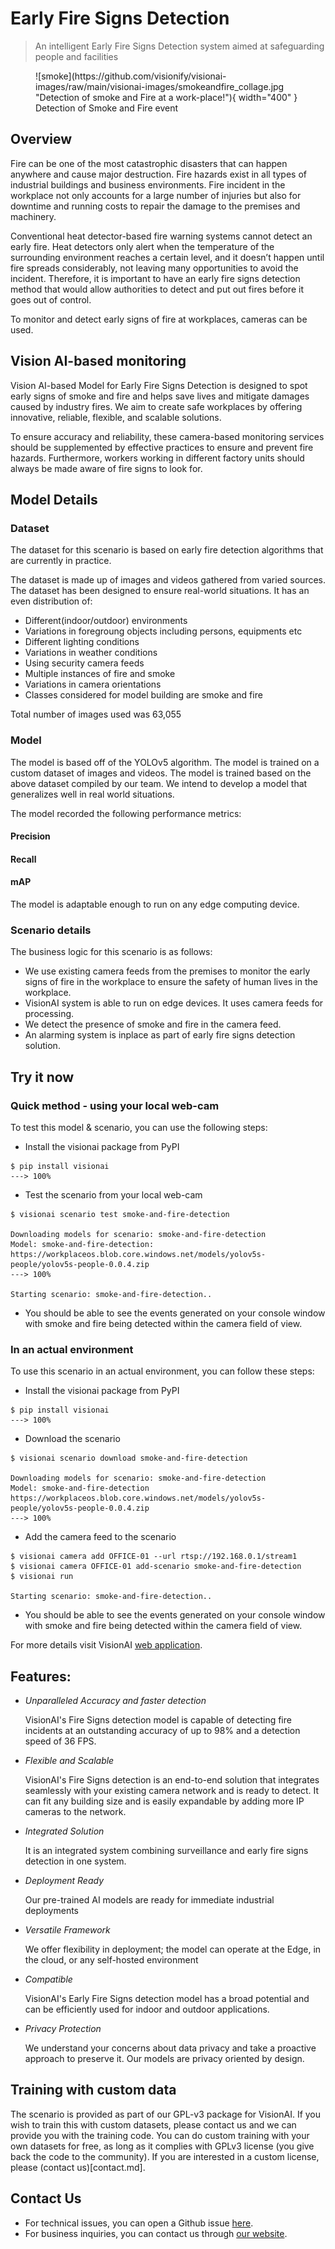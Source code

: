 # Early Fire Signs Detection



> An intelligent Early Fire Signs Detection system aimed at safeguarding people and facilities



<figure markdown>
  ![smoke](https://github.com/visionify/visionai-images/raw/main/visionai-images/smokeandfire_collage.jpg "Detection of smoke and Fire at a work-place!"){ width="400" }
  <figcaption>Detection of Smoke and Fire event</figcaption>
</figure>

## Overview 

Fire can be one of the most catastrophic disasters that can happen anywhere and cause major destruction. Fire hazards exist in all types of industrial buildings and business environments. Fire incident in the workplace not only accounts for a large number of injuries but also for downtime and running costs to repair the damage to the premises and machinery. 

Conventional heat detector-based fire warning systems cannot detect an early fire. Heat detectors only alert when the temperature of the surrounding environment reaches a certain level, and it doesn’t happen until fire spreads considerably, not leaving many opportunities to avoid the incident. Therefore, it is important to have an early fire signs detection method that would allow authorities to detect and put out fires before it goes out of control.  

To monitor and detect early signs of fire at workplaces, cameras can be used. 

## Vision AI-based monitoring 

Vision AI-based Model for Early Fire Signs Detection is designed to spot early signs of smoke and fire and helps save lives and mitigate damages caused by industry fires. We aim to create safe workplaces by offering innovative, reliable, flexible, and scalable solutions. 

To ensure accuracy and reliability, these camera-based monitoring services should be supplemented by effective practices to ensure and prevent fire hazards. Furthermore, workers working in different factory units should always be made aware of fire signs to look for. 


## Model Details 

### Dataset 

The dataset for this scenario is based on early fire detection algorithms that are currently in practice.  

The dataset is made up of images and videos gathered from varied sources. The dataset has been designed to ensure real-world situations. It has an even distribution of: 


- Different(indoor/outdoor) environments 
- Variations in foregroung objects including persons, equipments etc 
- Different lighting conditions
- Variations in weather conditions 
- Using security camera feeds 
- Multiple instances of fire and smoke 
- Variations in camera orientations 
- Classes considered for model building are smoke and fire

Total number of images used was 63,055


### Model 

The model is based off of the YOLOv5 algorithm. The model is trained on a custom dataset of images and videos. The model is trained based on the above dataset compiled by our team. We intend to develop a model that generalizes well in real world situations. 

The model recorded the following performance metrics:

<div class="main"><div class="bar"><h4>Precision <i class="fa fa-info-circle"></i></h4><div role="progressbar" style="--value:58"></div></div><div class="bar"><h4>Recall <i class="fa fa-info-circle"></i></h4><div role="progressbar1" style="--value:83"></div></div><div class="bar"><h4>mAP <i class="fa fa-info-circle"></i></h4><div role="progressbar2" style="--value:78"></div></div></div>


The model is adaptable enough to run on any edge computing device.


### Scenario details

The business logic for this scenario is as follows: 

- We use existing camera feeds from the premises to monitor the early signs of fire in the workplace to ensure the safety of human lives in the workplace. 
- VisionAI system is able to run on edge devices. It uses camera feeds for processing. 
- We detect the presence of smoke and fire in the camera feed. 
- An alarming system is inplace as part of early fire signs detection solution.



## Try it now

### Quick method - using your local web-cam


To test this model & scenario, you can use the following steps:

- Install the visionai package from PyPI

<div class=termy>

```console
$ pip install visionai
---> 100%
```
</div>

- Test the scenario from your local web-cam

<div class=termy>

```console
$ visionai scenario test smoke-and-fire-detection

Downloading models for scenario: smoke-and-fire-detection
Model: smoke-and-fire-detection: https://workplaceos.blob.core.windows.net/models/yolov5s-people/yolov5s-people-0.0.4.zip
---> 100%

Starting scenario: smoke-and-fire-detection..

```
</div>


- You should be able to see the events generated on your console window with smoke and fire being detected within the camera field of view.


### In an actual environment

To use this scenario in an actual environment, you can follow these steps:

- Install the visionai package from PyPI

<div class=termy>

```console
$ pip install visionai
---> 100%
```
</div>

- Download the scenario

<div class=termy>

```console
$ visionai scenario download smoke-and-fire-detection

Downloading models for scenario: smoke-and-fire-detection
Model: smoke-and-fire-detection
https://workplaceos.blob.core.windows.net/models/yolov5s-people/yolov5s-people-0.0.4.zip
---> 100%
```

</div>

- Add the camera feed to the scenario

<div class=termy>

```console
$ visionai camera add OFFICE-01 --url rtsp://192.168.0.1/stream1
$ visionai camera OFFICE-01 add-scenario smoke-and-fire-detection
$ visionai run

Starting scenario: smoke-and-fire-detection..

```

</div>

- You should be able to see the events generated on your console window with smoke and fire being detected within the camera field of view.

For more details visit VisionAI [web application](https://visionify.ai/).


## Features: 
- *Unparalleled Accuracy and faster detection*

    VisionAI's Fire Signs detection model is capable of detecting fire incidents at an outstanding accuracy of up to 98% and a detection speed of 36 FPS.

- *Flexible and Scalable* 

    VisionAI's Fire Signs detection is an end-to-end solution that integrates seamlessly with your existing camera network and is ready to detect. It can fit any building size and is easily expandable by adding more IP cameras to the network. 

- *Integrated Solution* 

    It is an integrated system combining surveillance and early fire signs detection in one system.

- *Deployment Ready* 

	Our pre-trained AI models are ready for immediate industrial deployments

- *Versatile Framework* 

    We offer flexibility in deployment; the model can operate at the Edge, in the cloud, or any self-hosted environment 

- *Compatible* 

    VisionAI's Early Fire Signs detection model has a broad potential and can be efficiently used for indoor and outdoor applications. 

- *Privacy Protection*

    We understand your concerns about data privacy and take a proactive approach to preserve it. Our models are privacy oriented by design.

## Training with custom data

The scenario is provided as part of our GPL-v3 package for VisionAI. If you wish to train this with custom datasets, please contact us and we can provide you with the training code. You can do custom training with your own datasets for free, as long as it complies with GPLv3 license (you give back the code to the community). If you are interested in a custom license, please (contact us)[contact.md].


## Contact Us

- For technical issues, you can open a Github issue [here](https://github.com/visionify/visionai).
- For business inquiries, you can contact us through [our website](https://visionify.ai/contact).